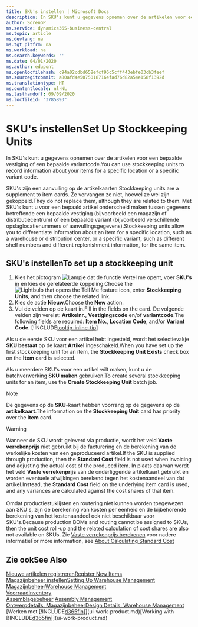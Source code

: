 ```yaml
---
title: SKU's instellen | Microsoft Docs
description: In SKU's kunt u gegevens opnemen over de artikelen voor een bepaalde vestiging of een bepaalde variantcode.
author: SorenGP
ms.service: dynamics365-business-central
ms.topic: article
ms.devlang: na
ms.tgt_pltfrm: na
ms.workload: na
ms.search.keywords: ''
ms.date: 04/01/2020
ms.author: edupont
ms.openlocfilehash: c94a02cdbd658efcf96c5cff443ebfe03cb3feef
ms.sourcegitcommit: a80afd4e5075018716efad76d82a54e158f1392d
ms.translationtype: HT
ms.contentlocale: nl-NL
ms.lasthandoff: 09/09/2020
ms.locfileid: "3785893"
---
```

# <a name="set-up-stockkeeping-units"></a><span data-ttu-id="3b67a-103">SKU's instellen</span><span class="sxs-lookup"><span data-stu-id="3b67a-103">Set Up Stockkeeping Units</span></span>
<span data-ttu-id="3b67a-104">In SKU's kunt u gegevens opnemen over de artikelen voor een bepaalde vestiging of een bepaalde variantcode.</span><span class="sxs-lookup"><span data-stu-id="3b67a-104">You can use stockkeeping units to record information about your items for a specific location or a specific variant code.</span></span>  

 <span data-ttu-id="3b67a-105">SKU's zijn een aanvulling op de artikelkaarten.</span><span class="sxs-lookup"><span data-stu-id="3b67a-105">Stockkeeping units are a supplement to item cards.</span></span> <span data-ttu-id="3b67a-106">Ze vervangen ze niet, hoewel ze wel zijn gekoppeld.</span><span class="sxs-lookup"><span data-stu-id="3b67a-106">They do not replace them, although they are related to them.</span></span> <span data-ttu-id="3b67a-107">Met SKU's kunt u voor een bepaald artikel onderscheid maken tussen gegevens betreffende een bepaalde vestiging (bijvoorbeeld een magazijn of distributiecentrum) of een bepaalde variant (bijvoorbeeld verschillende opslaglocatienummers of aanvullingsgegevens).</span><span class="sxs-lookup"><span data-stu-id="3b67a-107">Stockkeeping units allow you to differentiate information about an item for a specific location, such as a warehouse or distribution center, or a specific variant, such as different shelf numbers and different replenishment information, for the same item.</span></span>  

## <a name="to-set-up-a-stockkeeping-unit"></a><span data-ttu-id="3b67a-108">SKU's instellen</span><span class="sxs-lookup"><span data-stu-id="3b67a-108">To set up a stockkeeping unit</span></span>  

1.  <span data-ttu-id="3b67a-109">Kies het pictogram ![Lampje dat de functie Vertel me opent](media/ui-search/search_small.png "Vertel me wat u wilt doen"), voer **SKU's** in en kies de gerelateerde koppeling.</span><span class="sxs-lookup"><span data-stu-id="3b67a-109">Choose the ![Lightbulb that opens the Tell Me feature](media/ui-search/search_small.png "Tell me what you want to do") icon, enter **Stockkeeping Units**, and then choose the related link.</span></span>  
2.  <span data-ttu-id="3b67a-110">Kies de actie **Nieuw**.</span><span class="sxs-lookup"><span data-stu-id="3b67a-110">Choose the **New** action.</span></span>  
3.  <span data-ttu-id="3b67a-111">Vul de velden op de kaart in.</span><span class="sxs-lookup"><span data-stu-id="3b67a-111">Fill in the fields on the card.</span></span> <span data-ttu-id="3b67a-112">De volgende velden zijn vereist: **Artikelnr.**, **Vestigingscode** en/of **variantcode**.</span><span class="sxs-lookup"><span data-stu-id="3b67a-112">The following fields are required: **Item No.**, **Location Code**, and/or **Variant Code**.</span></span> [!INCLUDE[tooltip-inline-tip](includes/tooltip-inline-tip_md.md)]  

<span data-ttu-id="3b67a-113">Als u de eerste SKU voor een artikel hebt ingesteld, wordt het selectievakje **SKU bestaat** op de kaart **Artikel** ingeschakeld.</span><span class="sxs-lookup"><span data-stu-id="3b67a-113">When you have set up the first stockkeeping unit for an item, the **Stockkeeping Unit Exists** check box on the **Item** card is selected.</span></span>  

<span data-ttu-id="3b67a-114">Als u meerdere SKU's voor een artikel wilt maken, kunt u de batchverwerking **SKU maken** gebruiken.</span><span class="sxs-lookup"><span data-stu-id="3b67a-114">To create several stockkeeping units for an item, use the **Create Stockkeeping Unit** batch job.</span></span>  

> [!NOTE]  
>  <span data-ttu-id="3b67a-115">De gegevens op de **SKU**-kaart hebben voorrang op de gegevens op de **artikelkaart**.</span><span class="sxs-lookup"><span data-stu-id="3b67a-115">The information on the **Stockkeeping Unit** card has priority over the **Item** card.</span></span>

> [!Warning]
> <span data-ttu-id="3b67a-116">Wanneer de SKU wordt geleverd via productie, wordt het veld **Vaste verrekenprijs** niet gebruikt bij de facturering en de berekening van de werkelijke kosten van een geproduceerd artikel.</span><span class="sxs-lookup"><span data-stu-id="3b67a-116">If the SKU is supplied through production, then the **Standard Cost** field is not used when invoicing and adjusting the actual cost of the produced item.</span></span> <span data-ttu-id="3b67a-117">In plaats daarvan wordt het veld **Vaste verrekenprijs** van de onderliggende artikelkaart gebruikt en worden eventuele afwijkingen berekend tegen het kostenaandeel van dat artikel.</span><span class="sxs-lookup"><span data-stu-id="3b67a-117">Instead, the **Standard Cost** field on the underlying item card is used, and any variances are calculated against the cost shares of that item.</span></span><br /><br />
> <span data-ttu-id="3b67a-118">Omdat productiestuklijsten en routering niet kunnen worden toegewezen aan SKU´s, zijn de berekening van kosten per eenheid en de bijbehorende berekening van het kostenaandeel ook niet beschikbaar voor SKU's.</span><span class="sxs-lookup"><span data-stu-id="3b67a-118">Because production BOMs and routing cannot be assigned to SKUs, then the unit cost roll-up and the related calculation of cost shares are also not available on SKUs.</span></span> <span data-ttu-id="3b67a-119">Zie [Vaste verrekenprijs berekenen](finance-about-calculating-standard-cost.md) voor nadere informatie</span><span class="sxs-lookup"><span data-stu-id="3b67a-119">For more information, see [About Calculating Standard Cost](finance-about-calculating-standard-cost.md)</span></span>

## <a name="see-also"></a><span data-ttu-id="3b67a-120">Zie ook</span><span class="sxs-lookup"><span data-stu-id="3b67a-120">See Also</span></span>  
[<span data-ttu-id="3b67a-121">Nieuwe artikelen registreren</span><span class="sxs-lookup"><span data-stu-id="3b67a-121">Register New Items</span></span>](inventory-how-register-new-items.md)  
[<span data-ttu-id="3b67a-122">Magazijnbeheer instellen</span><span class="sxs-lookup"><span data-stu-id="3b67a-122">Setting Up Warehouse Management</span></span>](warehouse-setup-warehouse.md)  
[<span data-ttu-id="3b67a-123">Magazijnbeheer</span><span class="sxs-lookup"><span data-stu-id="3b67a-123">Warehouse Management</span></span>](warehouse-manage-warehouse.md)  
[<span data-ttu-id="3b67a-124">Voorraad</span><span class="sxs-lookup"><span data-stu-id="3b67a-124">Inventory</span></span>](inventory-manage-inventory.md)  
<span data-ttu-id="3b67a-125">[Assemblagebeheer](assembly-assemble-items.md)  </span><span class="sxs-lookup"><span data-stu-id="3b67a-125">[Assembly Management](assembly-assemble-items.md)  </span></span>  
[<span data-ttu-id="3b67a-126">Ontwerpdetails: Magazijnbeheer</span><span class="sxs-lookup"><span data-stu-id="3b67a-126">Design Details: Warehouse Management</span></span>](design-details-warehouse-management.md)  
<span data-ttu-id="3b67a-127">[Werken met [!INCLUDE[d365fin](includes/d365fin_md.md)]](ui-work-product.md)</span><span class="sxs-lookup"><span data-stu-id="3b67a-127">[Working with [!INCLUDE[d365fin](includes/d365fin_md.md)]](ui-work-product.md)</span></span>  
